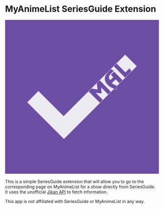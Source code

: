 # MyAnimeList SeriesGuide Extension

![Icon](app/src/main/ic_launcher-playstore.png)

This is a simple SeriesGuide extension that will allow you to go to the corresponding page on
MyAnimeList for a show directly from SeriesGuide. It uses the unofficial
[Jikan API](https://jikan.moe/) to fetch information.

This app is not affiliated with SeriesGuide or MyAnimeList in any way.